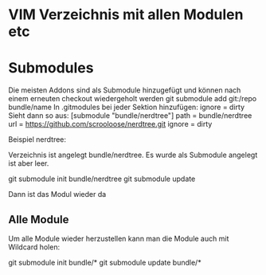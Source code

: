 # VIM Verzeichnis mit allen Modulen etc

# Submodules

Die meisten Addons sind als Submodule hinzugefügt und können nach einem erneuten checkout wiedergeholt werden
git submodule add git:/repo bundle/name
In .gitmodules bei jeder Sektion hinzufügen: ignore = dirty
Sieht dann so aus: 
[submodule "bundle/nerdtree"]
	path = bundle/nerdtree
	url = https://github.com/scrooloose/nerdtree.git
	ignore = dirty


Beispiel nerdtree:

Verzeichnis ist angelegt bundle/nerdtree. Es wurde als Submodule angelegt ist aber leer.

git submodule init bundle/nerdtree
git submodule update

Dann ist das Modul wieder da


## Alle Module
Um alle Module wieder herzustellen kann man die Module auch mit Wildcard holen:

git submodule init bundle/*
git submodule update bundle/*
